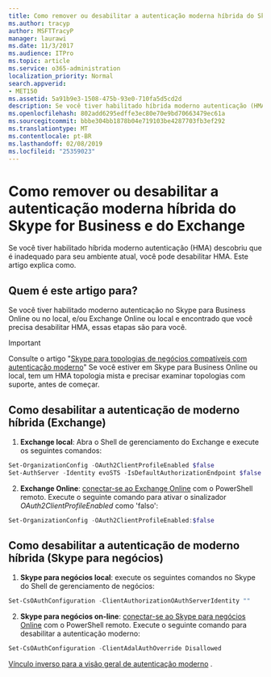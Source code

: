 ```yaml
---
title: Como remover ou desabilitar a autenticação moderna híbrida do Skype for Business e do Exchange
ms.author: tracyp
author: MSFTTracyP
manager: laurawi
ms.date: 11/3/2017
ms.audience: ITPro
ms.topic: article
ms.service: o365-administration
localization_priority: Normal
search.appverid:
- MET150
ms.assetid: 5a91b9e3-1508-475b-93e0-710fa5d5cd2d
description: Se você tiver habilitado híbrida moderno autenticação (HMA) descobriu que é inadequado para seu ambiente atual, você pode desabilitar HMA. Este artigo explica como.
ms.openlocfilehash: 802add6295edffe3ec80e70e9bd70663479ec61a
ms.sourcegitcommit: bbbe304bb1878b04e719103be4287703fb3ef292
ms.translationtype: MT
ms.contentlocale: pt-BR
ms.lasthandoff: 02/08/2019
ms.locfileid: "25359023"
---
```

# <a name="removing-or-disabling-hybrid-modern-authentication-from-skype-for-business-and-exchange"></a>Como remover ou desabilitar a autenticação moderna híbrida do Skype for Business e do Exchange

Se você tiver habilitado híbrida moderno autenticação (HMA) descobriu que é inadequado para seu ambiente atual, você pode desabilitar HMA. Este artigo explica como.
  
## <a name="who-is-this-article-for"></a>Quem é este artigo para?

Se você tiver habilitado moderno autenticação no Skype para Business Online ou no local, e/ou Exchange Online ou local e encontrado que você precisa desabilitar HMA, essas etapas são para você.

> [!IMPORTANT]
> Consulte o artigo "[Skype para topologias de negócios compatíveis com autenticação moderno](https://technet.microsoft.com/en-us/library/mt803262.aspx)" Se você estiver em Skype para Business Online ou local, tem um HMA topologia mista e precisar examinar topologias com suporte, antes de começar.
  
## <a name="how-to-disable-hybrid-modern-authentication-exchange"></a>Como desabilitar a autenticação de moderno híbrida (Exchange)

1. **Exchange local**: Abra o Shell de gerenciamento do Exchange e execute os seguintes comandos: 

```powershell
Set-OrganizationConfig -OAuth2ClientProfileEnabled $false
Set-AuthServer -Identity evoSTS -IsDefaultAuthorizationEndpoint $false
```

2. **Exchange Online**: [conectar-se ao Exchange Online](https://docs.microsoft.com/en-us/powershell/exchange/exchange-online/connect-to-exchange-online-powershell/connect-to-exchange-online-powershell) com o PowerShell remoto. Execute o seguinte comando para ativar o sinalizador *OAuth2ClientProfileEnabled* como 'falso':

```powershell    
Set-OrganizationConfig -OAuth2ClientProfileEnabled:$false
```
    
## <a name="how-to-disable-hybrid-modern-authentication-skype-for-business"></a>Como desabilitar a autenticação de moderno híbrida (Skype para negócios)

1. **Skype para negócios local**: execute os seguintes comandos no Skype do Shell de gerenciamento de negócios:

```powershell
Set-CsOAuthConfiguration -ClientAuthorizationOAuthServerIdentity ""
```

2. **Skype para negócios on-line**: [conectar-se ao Skype para negócios Online](https://docs.microsoft.com/en-us/office365/enterprise/powershell/manage-skype-for-business-online-with-office-365-powershell) com o PowerShell remoto. Execute o seguinte comando para desabilitar a autenticação moderno:

```powershell    
Set-CsOAuthConfiguration -ClientAdalAuthOverride Disallowed
```

[Vínculo inverso para a visão geral de autenticação moderno](hybrid-modern-auth-overview.md) . 
  

